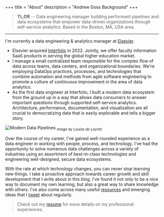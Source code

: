 +++
title = "About"
description = "Andrew Goss Background"
+++
> <b>TL;DR</b> -- Data engineering manager building performant pipelines and data ecosystems that empower data-driven organizations through self-service analytics. Based in the Boston, MA, USA area.

<hr>

I'm currently a data engineering & analytics manager at <a href="https://www.elsevier.com" target="_blank">Elsevier</a>.

* Elsevier acquired <a href="https://www.interfolio.com" target=_>Interfolio</a> in 2022. Jointly, we offer faculty information SaaS products in serving the global higher education market.
* I manage a small centralized team responsible for the complex flow of data across teams, data centers, and organizational boundaries. We're employing DataOps practices, processes, and technologies that combine automation and methods from agile software engineering to promote a culture of continuous improvement in the area of data analytics.
* As the first data engineer at Interfolio, I built a modern data ecosystem from the ground up in a way that allows data consumers to answer important questions through supported self-service analytics. Architecture, performance, documentation, and visualization are all crucial to democratizing data that is easily explorable and tells a bigger story.

![Modern Data Pipelines](/img/modern_data_pipelines.png "Modern Data Pipelines")
<sub><i>Image by Louise de Leyritz</i></sub>

Over the course of my career, I've gained well-rounded experience as a data engineer in working with people, process, and technology. I've had the opportunity to solve numerous data challenges across a variety of industries using an assortment of best-in-class technologies and engineering well-designed, secure data ecosystems.

With the rate at which technology changes, you can never stop learning new things. I take a proactive approach towards career growth and skill development that I write about in this blog. I've found it not only to be a nice way to document my own learning, but also a great way to share knowledge with others. I've also come across many useful <a href="/resources">resources</a> and emerging ideas that I <a href="https://twitter.com/andrewrgoss" target="_blank">tweet</a> about regularly.

> Check out my <a href="/resume">resume</a> for more details on my professional experiences.